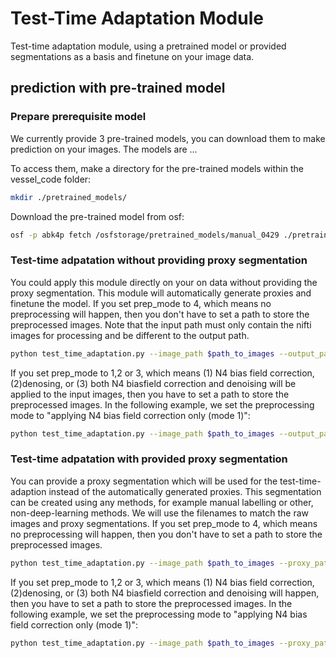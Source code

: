 # **Test-Time Adaptation Module**
Test-time adaptation module, using a pretrained model or provided segmentations as a basis and finetune on your image data. 
## **prediction with pre-trained model**
### **Prepare prerequisite model**
We currently provide 3 pre-trained models, you can download them to make prediction on your images. The models are ... 

To access them, make a directory for the pre-trained models within the vessel_code folder:
```bash
mkdir ./pretrained_models/
```
Download the pre-trained model from osf:

```bash
osf -p abk4p fetch /osfstorage/pretrained_models/manual_0429 ./pretrained_models/manual_0429
```


### **Test-time adpatation without providing proxy segmentation**
You could apply this module directly on your on data without providing the proxy segmentation. This module will automatically generate proxies and finetune the model.
If you set prep_mode to 4, which means no preprocessing will happen, then you don't have to set a path to store the preprocessed images. Note that the input path must only contain the nifti images for processing and be different to the output path.


```bash
python test_time_adaptation.py --image_path $path_to_images --output_path $path_to_output --pretrained $path_to_pretrained_model --prep_mode 4 --epochs $n_epochs --learning_rate 1e-3
```

If you set prep_mode to 1,2 or 3, which means (1) N4 bias field correction, (2)denosing, or (3) both N4 biasfield correction and denoising will be applied to the input images, then you have to set a path to store the preprocessed images. In the following example, we set the preprocessing mode to "applying N4 bias field correction only (mode 1)":


```bash
python test_time_adaptation.py --image_path $path_to_images --output_path $path_to_output --preprocessed_path $path_to_preprocessed_images --pretrained $path_to_pretrained_model --prep_mode 1 --epochs $n_epochs --learning_rate 1e-3
```
### **Test-time adpatation with provided proxy segmentation**
You can provide a proxy segmentation which will be used for the test-time-adaption instead of the automatically generated proxies. This segmentation can be created using any methods, for example manual labelling or other, non-deep-learning methods. We will use the filenames to match the raw images and proxy segmentations. If you set prep_mode to 4, which means no preprocessing will happen, then you don't have to set a path to store the preprocessed images. 


```bash
python test_time_adaptation.py --image_path $path_to_images --proxy_path $path_to_proxy_labels --output_path $path_to_output --pretrained $path_to_pretrained_model --prep_mode 4 --epochs $n_epochs --learning_rate 1e-3
```
 If you set prep_mode to 1,2 or 3, which means (1) N4 bias field correction, (2)denosing, or (3) both N4 biasfield correction and denoising will happen, then you have to set a path to store the preprocessed images. In the following example, we set the preprocessing mode to "applying N4 bias field correction only (mode 1)":


```bash
python test_time_adaptation.py --image_path $path_to_images --proxy_path $path_to_proxy_labels --output_path $path_to_output --preprocessed_path $path_to_preprocessed_images --pretrained $path_to_pretrained_model --prep_mode 1 --epochs $n_epochs --learning_rate 1e-3
```
